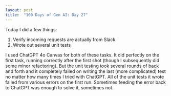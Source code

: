```yaml
---
layout: post
title:  "100 Days of Gen AI: Day 27"
---
```


Today I did a few things:
1. Verify incoming requests are actually from Slack
2. Wrote out several unit tests

I used ChatGPT 4o Canvas for both of these tasks. It did perfectly on the first task, running correctly after the first shot (though I subsequently did some minor refactoring). But the unit testing took several rounds of back and forth and it completely failed on writing the last (more complicated) test no matter how many times I tried with ChatGPT. All of the unit tests it wrote failed from various errors on the first run. Sometimes feeding the error back to ChatGPT was enough to solve it, sometimes not.

